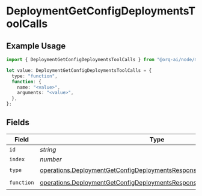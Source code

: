 # DeploymentGetConfigDeploymentsToolCalls

## Example Usage

```typescript
import { DeploymentGetConfigDeploymentsToolCalls } from "@orq-ai/node/models/operations";

let value: DeploymentGetConfigDeploymentsToolCalls = {
  type: "function",
  function: {
    name: "<value>",
    arguments: "<value>",
  },
};
```

## Fields

| Field                                                                                                                                                              | Type                                                                                                                                                               | Required                                                                                                                                                           | Description                                                                                                                                                        |
| ------------------------------------------------------------------------------------------------------------------------------------------------------------------ | ------------------------------------------------------------------------------------------------------------------------------------------------------------------ | ------------------------------------------------------------------------------------------------------------------------------------------------------------------ | ------------------------------------------------------------------------------------------------------------------------------------------------------------------ |
| `id`                                                                                                                                                               | *string*                                                                                                                                                           | :heavy_minus_sign:                                                                                                                                                 | N/A                                                                                                                                                                |
| `index`                                                                                                                                                            | *number*                                                                                                                                                           | :heavy_minus_sign:                                                                                                                                                 | N/A                                                                                                                                                                |
| `type`                                                                                                                                                             | [operations.DeploymentGetConfigDeploymentsResponse200ApplicationJSONType](../../models/operations/deploymentgetconfigdeploymentsresponse200applicationjsontype.md) | :heavy_check_mark:                                                                                                                                                 | N/A                                                                                                                                                                |
| `function`                                                                                                                                                         | [operations.DeploymentGetConfigDeploymentsResponseFunction](../../models/operations/deploymentgetconfigdeploymentsresponsefunction.md)                             | :heavy_check_mark:                                                                                                                                                 | N/A                                                                                                                                                                |